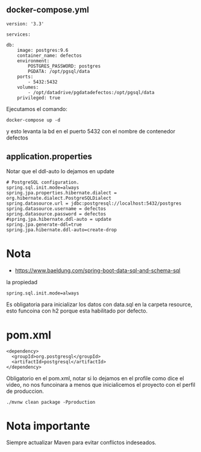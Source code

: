 
## docker-compose.yml

```
version: '3.3'  
  
services:  
  
db:  
    image: postgres:9.6  
    container_name: defectos  
    environment:  
        POSTGRES_PASSWORD: postgres  
        PGDATA: /opt/pgsql/data  
    ports:  
        - 5432:5432  
    volumes:  
        - /opt/datadrive/pgdatadefectos:/opt/pgsql/data  
    privileged: true
```

Ejecutamos el comando:

```
docker-compose up -d
```

y esto levanta la bd en el puerto 5432 con el nombre de contenedor defectos

## application.properties

Notar que el ddl-auto lo dejamos en update

```
# PostgreSQL configuration.
spring.sql.init.mode=always
spring.jpa.properties.hibernate.dialect = org.hibernate.dialect.PostgreSQLDialect
spring.datasource.url = jdbc:postgresql://localhost:5432/postgres
spring.datasource.username = defectos
spring.datasource.password = defectos
#spring.jpa.hibernate.ddl-auto = update
spring.jpa.generate-ddl=true
spring.jpa.hibernate.ddl-auto=create-drop
```


# Nota

* https://www.baeldung.com/spring-boot-data-sql-and-schema-sql

la propiedad

```
spring.sql.init.mode=always
```

Es obligatoria para inicializar los datos con data.sql en la carpeta resource, esto funcoina con h2 porque esta habilitado por defecto.

# pom.xml

```
<dependency>
  <groupId>org.postgresql</groupId>
  <artifactId>postgresql</artifactId>
</dependency>
```

Obligatorio en el pom.xml, notar si lo dejamos en el profile como dice el video, no nos funcoinara a menos que inicialicemos el proyecto con el perfil de produccion.

```
./mvnw clean package -Pproduction
```

# Nota importante

Siempre actualizar Maven para evitar conflictos indeseados.